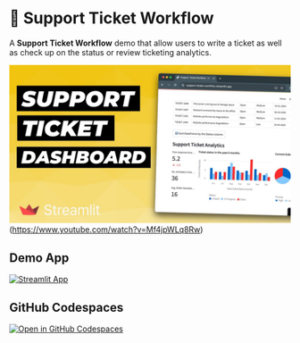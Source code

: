 # 🎫 Support Ticket Workflow

A **Support Ticket Workflow** demo that allow users to write a ticket as well as check up on the status or review ticketing analytics.

![image](thumbnail.jpg)(https://www.youtube.com/watch?v=Mf4jpWLq8Rw)

## Demo App

[![Streamlit App](https://static.streamlit.io/badges/streamlit_badge_black_white.svg)](https://support-ticket-workflow.streamlit.app/)

## GitHub Codespaces

[![Open in GitHub Codespaces](https://github.com/codespaces/badge.svg)](https://codespaces.new/streamlit/app-starter-kit?quickstart=1)

